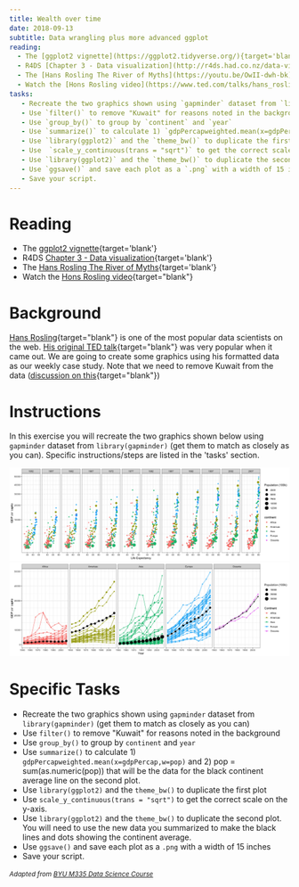 ```yaml
---
title: Wealth over time
date: 2018-09-13 
subtitle: Data wrangling plus more advanced ggplot
reading:
  - The [ggplot2 vignette](https://ggplot2.tidyverse.org/){target='blank'}
  - R4DS [Chapter 3 - Data visualization](http://r4ds.had.co.nz/data-visualisation.html){target='blank'}
  - The [Hans Rosling The River of Myths](https://youtu.be/OwII-dwh-bk){target='blank'}
  - Watch the [Hons Rosling video](https://www.ted.com/talks/hans_rosling_shows_the_best_stats_you_ve_ever_seen){target="blank"}
tasks:
   - Recreate the two graphics shown using `gapminder` dataset from `library(gapminder)` (get them to match as closely as you can)
   - Use `filter()` to remove "Kuwait" for reasons noted in the background
   - Use `group_by()` to group by `continent` and `year`
   - Use `summarize()` to calculate 1) `gdpPercapweighted.mean(x=gdpPercap,w=pop)` and 2)  pop = sum(as.numeric(pop)) that will be the data for the black continent average line on the second plot.
   - Use `library(ggplot2)` and the `theme_bw()` to duplicate the first plot
   - Use  `scale_y_continuous(trans = "sqrt")` to get the correct scale on the y-axis.
   - Use `library(ggplot2)` and the `theme_bw()` to duplicate the second plot. You will need to use the new data you summarized to make the black lines and dots showing the continent average.
   - Use `ggsave()` and save each plot as a `.png` with a width of 15 inches
   - Save your script.
---
```





# Reading

- The [ggplot2 vignette](https://ggplot2.tidyverse.org/){target='blank'}
- R4DS [Chapter 3 - Data visualization](http://r4ds.had.co.nz/data-visualisation.html){target='blank'}
- The [Hans Rosling The River of Myths](https://youtu.be/OwII-dwh-bk){target='blank'}
- Watch the [Hons Rosling video](https://www.ted.com/talks/hans_rosling_shows_the_best_stats_you_ve_ever_seen){target="blank"}

# Background

[Hans Rosling](http://www.gapminder.org/news/sad-to-announce-hans-rosling-passed-away-this-morning/){target="blank"} is one of the most popular data scientists on the web. [His original TED talk](https://www.ted.com/talks/hans_rosling_shows_the_best_stats_you_ve_ever_seen){target="blank"} was very popular when it came out.  We are going to create some graphics using his formatted data as our weekly case study. Note that we need to remove Kuwait from the data ([discussion on this](https://github.com/jennybc/gapminder/issues/9){target="blank"})

# Instructions

In this exercise you will recreate the two graphics shown below using `gapminder` dataset from `library(gapminder)` (get them to match as closely as you can). Specific instructions/steps are listed in the 'tasks' section.


![](CS_03_files/figure-html/code1-1.png)<!-- -->![](CS_03_files/figure-html/code1-2.png)<!-- -->

# Specific Tasks

- Recreate the two graphics shown using `gapminder` dataset from `library(gapminder)` (get them to match as closely as you can)
- Use `filter()` to remove "Kuwait" for reasons noted in the background
- Use `group_by()` to group by `continent` and `year`
- Use `summarize()` to calculate 1) `gdpPercapweighted.mean(x=gdpPercap,w=pop)` and 2)  pop = sum(as.numeric(pop)) that will be the data for the black continent average line on the second plot.
- Use `library(ggplot2)` and the `theme_bw()` to duplicate the first plot
- Use  `scale_y_continuous(trans = "sqrt")` to get the correct scale on the y-axis.
- Use `library(ggplot2)` and the `theme_bw()` to duplicate the second plot. You will need to use the new data you summarized to make the black lines and dots showing the continent average.
- Use `ggsave()` and save each plot as a `.png` with a width of 15 inches
- Save your script.


<i> <small> Adapted from [BYU M335 Data Science Course](https://byuistats.github.io/M335) </small> </i>

